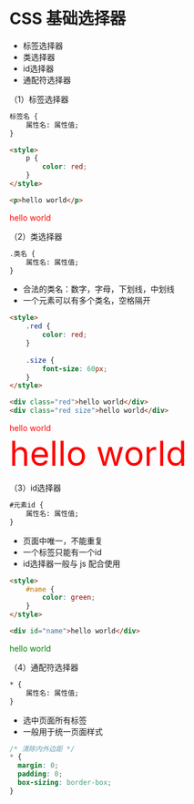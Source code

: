 # CSS 基础选择器

- 标签选择器
- 类选择器
- id选择器
- 通配符选择器

（1）标签选择器

```txt
标签名 {
	属性名: 属性值;
}
```

```html
<style>
    p {
        color: red;
    }
</style>

<p>hello world</p>
```

<output>

<p style="color: red">hello world</p>

</output>



（2）类选择器

```txt
.类名 {
	属性名: 属性值;
}
```

- 合法的类名：数字，字母，下划线，中划线
- 一个元素可以有多个类名，空格隔开

```html
<style>
    .red {
        color: red;
    }
    
    .size {
        font-size: 60px;
    }
</style>

<div class="red">hello world</div>
<div class="red size">hello world</div>
```



<output>

<div style="color: red;">hello world</div>

<div style="color: red; font-size: 60px;">hello world</div>

</output>



（3）id选择器

```txt
#元素id {
	属性名: 属性值;
}
```

- 页面中唯一，不能重复
- 一个标签只能有一个id
- id选择器一般与 js 配合使用

```html
<style>
    #name {
        color: green;
    }
</style>

<div id="name">hello world</div>
```


<output>

<div style="color: green">hello world</div>

</output>



（4）通配符选择器

```txt
* {
	属性名: 属性值;
}
```

- 选中页面所有标签
- 一般用于统一页面样式

```css
/* 清除内外边距 */
* {
  margin: 0;
  padding: 0;
  box-sizing: border-box;
}
```

